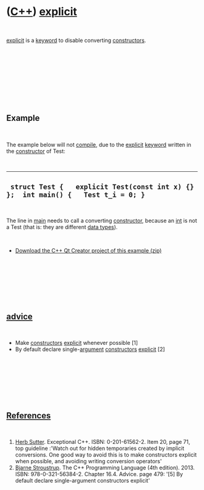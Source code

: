
 

 

 

 

 

([C++](Cpp.md)) [explicit](CppExplicit.md)
============================================

 

[explicit](CppExplicit.md) is a [keyword](CppKeyword.md) to disable
converting [constructors](CppConstructor.md).

 

 

 

 

 

Example
-------

 

The example below will not [compile](CppCompile.md), due to the
[explicit](CppExplicit.md) [keyword](CppKeyword.md) written in the
[constructor](CppConstructor.md) of Test:

 

  -------------------------------------------------------------------------------------
  ` struct Test {   explicit Test(const int x) {} };  int main() {   Test t_i = 0; }`
  -------------------------------------------------------------------------------------

 

The line in [main](CppMain.md) needs to call a converting
[constructor](CppConstructor.md), because an [int](CppInt.md) is not a
Test (that is: they are different [data types](CppDataType.md)).

 

-   [Download the C++ Qt Creator project of this
    example (zip)](CppExplicit.zip)

 

 

 

 

[advice](CppAdvice.md)
-----------------------

 

-   Make [constructors](CppConstructor.md) [explicit](CppExplicit.md)
    whenever possible \[1\]
-   By default declare single-[argument](CppArgument.md)
    [constructors](CppConstructor.md) [explicit](CppExplicit.md) \[2\]

 

 

 

 

[References](CppReferences.md)
-------------------------------

 

1.  [Herb Sutter](CppHerbSutter.md). Exceptional C++.
    ISBN: 0-201-61562-2. Item 20, page 71, top guideline :'Watch out for
    hidden temporaries created by implicit conversions. One good way to
    avoid this is to make constructors explicit when possible, and
    avoiding writing conversion operators'
2.  [Bjarne Stroustrup](CppBjarneStroustrup.md). The C++ Programming
    Language (4th edition). 2013. ISBN: 978-0-321-56384-2. Chapter 16.4.
    Advice. page 479: '\[5\] By default declare single-argument
    constructors explicit'

 

 

 

 

 

 

